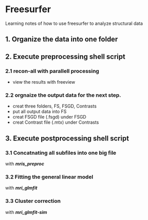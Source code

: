 # Freesurfer
Learning notes of how to use freesurfer to analyze structural data
## 1. Organize the data into one folder
## 2. Execute preprocessing shell script
  
   ### 2.1 recon-all with parallell processing
   - view the results with freeview
   ### 2.2 orgnaize the output data for the next step.
   - creat three folders, FS, FSGD, Contrasts
   - put all output data into FS
   - creat FSGD file (.fsgd) under FSGD
   - creat Contrast file (.mtx) under Contrasts
## 3. Execute postprocessing shell script

   ### 3.1 Concatnating all subfiles into one big file 
   with ***mris_preproc***
  
   ### 3.2 Fitting the general linear model 
   with ***mri_glmfit***
  
   ### 3.3 Cluster correction 
   with ***mri_glmfit-sim***
